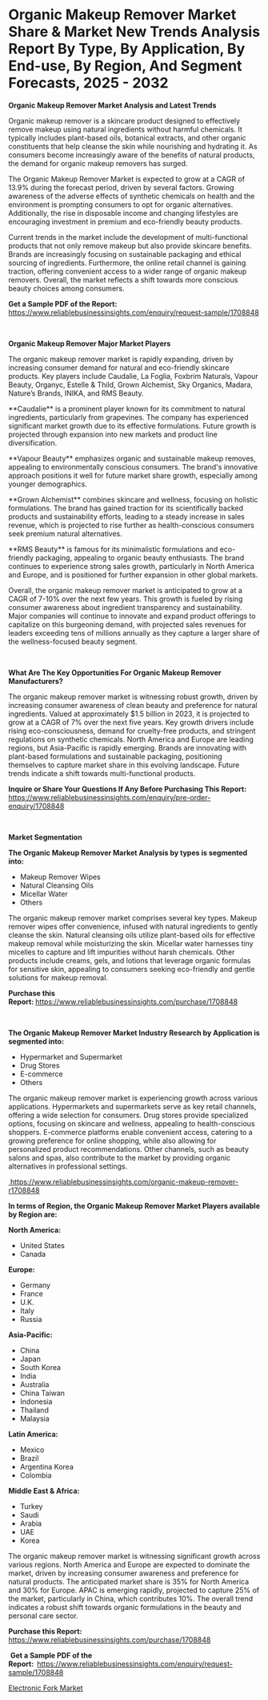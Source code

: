 <p><h1>Organic Makeup Remover Market Share & Market New Trends Analysis Report By Type, By Application, By End-use, By Region, And Segment Forecasts, 2025 - 2032</h1></p><p><strong>Organic Makeup Remover Market Analysis and Latest Trends</strong></p>
<p><p>Organic makeup remover is a skincare product designed to effectively remove makeup using natural ingredients without harmful chemicals. It typically includes plant-based oils, botanical extracts, and other organic constituents that help cleanse the skin while nourishing and hydrating it. As consumers become increasingly aware of the benefits of natural products, the demand for organic makeup removers has surged.</p><p>The Organic Makeup Remover Market is expected to grow at a CAGR of 13.9% during the forecast period, driven by several factors. Growing awareness of the adverse effects of synthetic chemicals on health and the environment is prompting consumers to opt for organic alternatives. Additionally, the rise in disposable income and changing lifestyles are encouraging investment in premium and eco-friendly beauty products.</p><p>Current trends in the market include the development of multi-functional products that not only remove makeup but also provide skincare benefits. Brands are increasingly focusing on sustainable packaging and ethical sourcing of ingredients. Furthermore, the online retail channel is gaining traction, offering convenient access to a wider range of organic makeup removers. Overall, the market reflects a shift towards more conscious beauty choices among consumers.</p></p>
<p><strong>Get a Sample PDF of the Report:&nbsp;</strong> <a href="https://www.reliablebusinessinsights.com/enquiry/request-sample/1708848?utm_campaign=2201&utm_medium=2&utm_source=Github&utm_content=ia&utm_term=06022025&utm_id=organic-makeup-remover">https://www.reliablebusinessinsights.com/enquiry/request-sample/1708848</a></p>
<p>&nbsp;</p>
<p><strong>Organic Makeup Remover Major Market Players</strong></p>
<p><p>The organic makeup remover market is rapidly expanding, driven by increasing consumer demand for natural and eco-friendly skincare products. Key players include Caudalie, La Foglia, Foxbrim Naturals, Vapour Beauty, Organyc, Estelle & Thild, Grown Alchemist, Sky Organics, Madara, Nature’s Brands, INIKA, and RMS Beauty.</p><p>**Caudalie** is a prominent player known for its commitment to natural ingredients, particularly from grapevines. The company has experienced significant market growth due to its effective formulations. Future growth is projected through expansion into new markets and product line diversification. </p><p>**Vapour Beauty** emphasizes organic and sustainable makeup removes, appealing to environmentally conscious consumers. The brand's innovative approach positions it well for future market share growth, especially among younger demographics.</p><p>**Grown Alchemist** combines skincare and wellness, focusing on holistic formulations. The brand has gained traction for its scientifically backed products and sustainability efforts, leading to a steady increase in sales revenue, which is projected to rise further as health-conscious consumers seek premium natural alternatives.</p><p>**RMS Beauty** is famous for its minimalistic formulations and eco-friendly packaging, appealing to organic beauty enthusiasts. The brand continues to experience strong sales growth, particularly in North America and Europe, and is positioned for further expansion in other global markets.</p><p>Overall, the organic makeup remover market is anticipated to grow at a CAGR of 7-10% over the next few years. This growth is fueled by rising consumer awareness about ingredient transparency and sustainability. Major companies will continue to innovate and expand product offerings to capitalize on this burgeoning demand, with projected sales revenues for leaders exceeding tens of millions annually as they capture a larger share of the wellness-focused beauty segment.</p></p>
<p>&nbsp;</p>
<p><strong>What Are The Key Opportunities For Organic Makeup Remover Manufacturers?</strong></p>
<p><p>The organic makeup remover market is witnessing robust growth, driven by increasing consumer awareness of clean beauty and preference for natural ingredients. Valued at approximately $1.5 billion in 2023, it is projected to grow at a CAGR of 7% over the next five years. Key growth drivers include rising eco-consciousness, demand for cruelty-free products, and stringent regulations on synthetic chemicals. North America and Europe are leading regions, but Asia-Pacific is rapidly emerging. Brands are innovating with plant-based formulations and sustainable packaging, positioning themselves to capture market share in this evolving landscape. Future trends indicate a shift towards multi-functional products.</p></p>
<p><strong>Inquire or Share Your Questions If Any Before Purchasing This Report:</strong> <a href="https://www.reliablebusinessinsights.com/enquiry/pre-order-enquiry/1708848?utm_campaign=2201&utm_medium=2&utm_source=Github&utm_content=ia&utm_term=06022025&utm_id=organic-makeup-remover">https://www.reliablebusinessinsights.com/enquiry/pre-order-enquiry/1708848</a></p>
<p>&nbsp;</p>
<p><strong>Market Segmentation</strong></p>
<p><strong>The Organic Makeup Remover Market Analysis by types is segmented into:</strong></p>
<p><ul><li>Makeup Remover Wipes</li><li>Natural Cleansing Oils</li><li>Micellar Water</li><li>Others</li></ul></p>
<p><p>The organic makeup remover market comprises several key types. Makeup remover wipes offer convenience, infused with natural ingredients to gently cleanse the skin. Natural cleansing oils utilize plant-based oils for effective makeup removal while moisturizing the skin. Micellar water harnesses tiny micelles to capture and lift impurities without harsh chemicals. Other products include creams, gels, and lotions that leverage organic formulas for sensitive skin, appealing to consumers seeking eco-friendly and gentle solutions for makeup removal.</p></p>
<p><strong>Purchase this Report:&nbsp;</strong><a href="https://www.reliablebusinessinsights.com/purchase/1708848?utm_campaign=2201&utm_medium=2&utm_source=Github&utm_content=ia&utm_term=06022025&utm_id=organic-makeup-remover">https://www.reliablebusinessinsights.com/purchase/1708848</a></p>
<p>&nbsp;</p>
<p><strong>The Organic Makeup Remover Market Industry Research by Application is segmented into:</strong></p>
<p><ul><li>Hypermarket and Supermarket</li><li>Drug Stores</li><li>E-commerce</li><li>Others</li></ul></p>
<p><p>The organic makeup remover market is experiencing growth across various applications. Hypermarkets and supermarkets serve as key retail channels, offering a wide selection for consumers. Drug stores provide specialized options, focusing on skincare and wellness, appealing to health-conscious shoppers. E-commerce platforms enable convenient access, catering to a growing preference for online shopping, while also allowing for personalized product recommendations. Other channels, such as beauty salons and spas, also contribute to the market by providing organic alternatives in professional settings.</p></p>
<p><a href="https://www.reliablebusinessinsights.com/organic-makeup-remover-r1708848?utm_campaign=2201&utm_medium=2&utm_source=Github&utm_content=ia&utm_term=06022025&utm_id=organic-makeup-remover">&nbsp;https://www.reliablebusinessinsights.com/organic-makeup-remover-r1708848</a></p>
<p><strong>In terms of Region, the Organic Makeup Remover Market Players available by Region are:</strong></p>
<p>
    <p> <strong> North America: </strong>
        <ul>
            <li>United States</li>
            <li>Canada</li>
        </ul>
        </p> 
    <p> <strong> Europe: </strong>
        <ul>
            <li>Germany</li>
            <li>France</li>
            <li>U.K.</li>
            <li>Italy</li>
            <li>Russia</li>
        </ul>
        </p> 
    <p> <strong> Asia-Pacific: </strong>
        <ul>
            <li>China</li>
            <li>Japan</li>
            <li>South Korea</li>
            <li>India</li>
            <li>Australia</li>
            <li>China Taiwan</li>
            <li>Indonesia</li>
            <li>Thailand</li>
            <li>Malaysia</li>
        </ul>
        </p> 
    <p> <strong> Latin America: </strong>
        <ul>
            <li>Mexico</li>
            <li>Brazil</li>
            <li>Argentina Korea</li>
            <li>Colombia</li>
        </ul>
        </p> 
    <p> <strong> Middle East & Africa: </strong>
        <ul>
            <li>Turkey</li>
            <li>Saudi</li>
            <li>Arabia</li>
            <li>UAE</li>
            <li>Korea</li>
        </ul>
    </p>
    </p>
<p><p>The organic makeup remover market is witnessing significant growth across various regions. North America and Europe are expected to dominate the market, driven by increasing consumer awareness and preference for natural products. The anticipated market share is 35% for North America and 30% for Europe. APAC is emerging rapidly, projected to capture 25% of the market, particularly in China, which contributes 10%. The overall trend indicates a robust shift towards organic formulations in the beauty and personal care sector.</p></p>
<p><strong>Purchase this Report: </strong><a href="https://www.reliablebusinessinsights.com/purchase/1708848?utm_campaign=2201&utm_medium=2&utm_source=Github&utm_content=ia&utm_term=06022025&utm_id=organic-makeup-remover">https://www.reliablebusinessinsights.com/purchase/1708848</a></p>
<p>&nbsp;<strong>Get a Sample PDF of the Report:&nbsp;&nbsp;</strong><a href="https://www.reliablebusinessinsights.com/enquiry/request-sample/1708848?utm_campaign=2201&utm_medium=2&utm_source=Github&utm_content=ia&utm_term=06022025&utm_id=organic-makeup-remover">https://www.reliablebusinessinsights.com/enquiry/request-sample/1708848</a></p>
<p><strong></strong></p>
<p><p><a href="https://github.com/gerdabatiskzv9/Market-Research-Report-List-1/blob/main/electronic-fork-market.md?utm_campaign=2201&utm_medium=2&utm_source=Github&utm_content=ia&utm_term=06022025&utm_id=organic-makeup-remover">Electronic Fork Market</a></p></p>